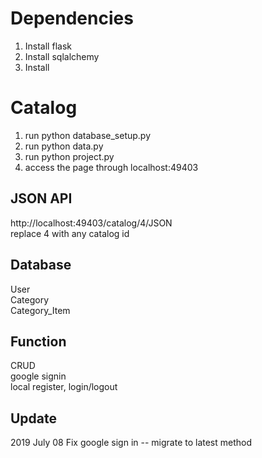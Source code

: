 # Dependencies
1. Install flask
2. Install sqlalchemy
3. Install 
# Catalog

1. run python database_setup.py 
2. run python data.py
3. run python project.py
4. access the page through localhost:49403

## JSON API
http://localhost:49403/catalog/4/JSON  
replace 4 with any catalog id

## Database
User  
Category  
Category_Item  


## Function
CRUD  
google signin  
local register, login/logout

## Update
2019 July 08 Fix google sign in  -- migrate to latest method

